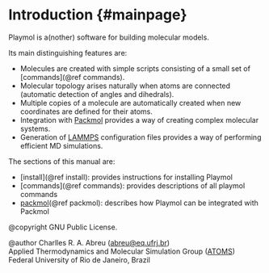 Introduction      {#mainpage}
============

Playmol is a(nother) software for building molecular models.

Its main distinguishing features are:

* Molecules are created with simple scripts consisting of a small set of [commands](@ref commands).
* Molecular topology arises naturally when atoms are connected (automatic detection of angles and dihedrals).
* Multiple copies of a molecule are automatically created when new coordinates are defined for their atoms.
* Integration with [Packmol] provides a way of creating complex molecular systems.
* Generation of [LAMMPS] configuration files provides a way of performing efficient MD simulations.

The sections of this manual are:

* [install](@ref install): provides instructions for installing Playmol
* [commands](@ref commands): provides descriptions of all playmol commands
* [packmol](@ref packmol): describes how Playmol can be integrated with Packmol

@copyright GNU Public License.

@author Charlles R. A. Abreu (abreu@eq.ufrj.br)<br>
Applied Thermodynamics and Molecular Simulation Group ([ATOMS])<br>
Federal University of Rio de Janeiro, Brazil

[Packmol]:	http://www.ime.unicamp.br/~martinez/packmol
[LAMMPS]:	http://lammps.sandia.gov
[ATOMS]:	http://atoms.peq.coppe.ufrj.br
